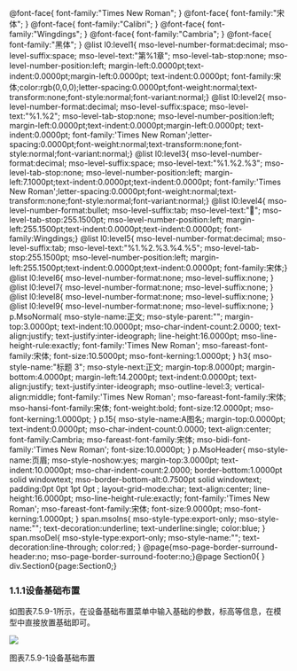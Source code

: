  @font-face{ font-family:"Times New Roman"; } @font-face{ font-family:"宋体"; } @font-face{ font-family:"Calibri"; } @font-face{ font-family:"Wingdings"; } @font-face{ font-family:"Cambria"; } @font-face{ font-family:"黑体"; } @list l0:level1{ mso-level-number-format:decimal; mso-level-suffix:space; mso-level-text:"第%1章"; mso-level-tab-stop:none; mso-level-number-position:left; margin-left:0.0000pt;text-indent:0.0000pt;margin-left:0.0000pt; text-indent:0.0000pt; font-family:宋体;color:rgb(0,0,0);letter-spacing:0.0000pt;font-weight:normal;text-transform:none;font-style:normal;font-variant:normal;} @list l0:level2{ mso-level-number-format:decimal; mso-level-suffix:space; mso-level-text:"%1.%2"; mso-level-tab-stop:none; mso-level-number-position:left; margin-left:0.0000pt;text-indent:0.0000pt;margin-left:0.0000pt; text-indent:0.0000pt; font-family:'Times New Roman';letter-spacing:0.0000pt;font-weight:normal;text-transform:none;font-style:normal;font-variant:normal;} @list l0:level3{ mso-level-number-format:decimal; mso-level-suffix:space; mso-level-text:"%1.%2.%3"; mso-level-tab-stop:none; mso-level-number-position:left; margin-left:7.1000pt;text-indent:0.0000pt;text-indent:0.0000pt; font-family:'Times New Roman';letter-spacing:0.0000pt;font-weight:normal;text-transform:none;font-style:normal;font-variant:normal;} @list l0:level4{ mso-level-number-format:bullet; mso-level-suffix:tab; mso-level-text:""; mso-level-tab-stop:255.1500pt; mso-level-number-position:left; margin-left:255.1500pt;text-indent:0.0000pt;text-indent:0.0000pt; font-family:Wingdings;} @list l0:level5{ mso-level-number-format:decimal; mso-level-suffix:tab; mso-level-text:"%1.%2.%3.%4.%5"; mso-level-tab-stop:255.1500pt; mso-level-number-position:left; margin-left:255.1500pt;text-indent:0.0000pt;text-indent:0.0000pt; font-family:宋体;} @list l0:level6{ mso-level-number-format:none; mso-level-suffix:none; } @list l0:level7{ mso-level-number-format:none; mso-level-suffix:none; } @list l0:level8{ mso-level-number-format:none; mso-level-suffix:none; } @list l0:level9{ mso-level-number-format:none; mso-level-suffix:none; } p.MsoNormal{ mso-style-name:正文; mso-style-parent:""; margin-top:3.0000pt; text-indent:10.0000pt; mso-char-indent-count:2.0000; text-align:justify; text-justify:inter-ideograph; line-height:16.0000pt; mso-line-height-rule:exactly; font-family:'Times New Roman'; mso-fareast-font-family:宋体; font-size:10.5000pt; mso-font-kerning:1.0000pt; } h3{ mso-style-name:"标题 3"; mso-style-next:正文; margin-top:8.0000pt; margin-bottom:4.0000pt; margin-left:14.2000pt; text-indent:0.0000pt; text-align:justify; text-justify:inter-ideograph; mso-outline-level:3; vertical-align:middle; font-family:'Times New Roman'; mso-fareast-font-family:宋体; mso-hansi-font-family:宋体; font-weight:bold; font-size:12.0000pt; mso-font-kerning:1.0000pt; } p.15{ mso-style-name:A图名; margin-top:0.0000pt; text-indent:0.0000pt; mso-char-indent-count:0.0000; text-align:center; font-family:Cambria; mso-fareast-font-family:宋体; mso-bidi-font-family:'Times New Roman'; font-size:10.0000pt; } p.MsoHeader{ mso-style-name:页眉; mso-style-noshow:yes; margin-top:3.0000pt; text-indent:10.0000pt; mso-char-indent-count:2.0000; border-bottom:1.0000pt solid windowtext; mso-border-bottom-alt:0.7500pt solid windowtext; padding:0pt 0pt 1pt 0pt ; layout-grid-mode:char; text-align:center; line-height:16.0000pt; mso-line-height-rule:exactly; font-family:'Times New Roman'; mso-fareast-font-family:宋体; font-size:9.0000pt; mso-font-kerning:1.0000pt; } span.msoIns{ mso-style-type:export-only; mso-style-name:""; text-decoration:underline; text-underline:single; color:blue; } span.msoDel{ mso-style-type:export-only; mso-style-name:""; text-decoration:line-through; color:red; } @page{mso-page-border-surround-header:no; mso-page-border-surround-footer:no;}@page Section0{ } div.Section0{page:Section0;}

### 1.1.1**设备基础布置**

如图表7.5.9-1所示，在设备基础布置菜单中输入基础的参数，标高等信息，在模型中直接放置基础即可。

![](file:///C:\Users\pkpm\AppData\Local\Temp\ksohtml5908\wps122.jpg)

图表7.5.9-1设备基础布置